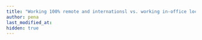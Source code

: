 ```yaml
---
title: "Working 100% remote and internationsl vs. working in-office locally"
author: pena
last_modified_at:
hidden: true
---  
```


